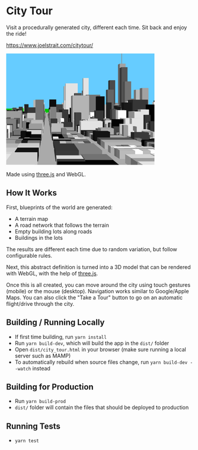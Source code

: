# City Tour

Visit a procedurally generated city, different each time. Sit back and enjoy the ride!

<https://www.joelstrait.com/citytour/>

<img src="city_tour.gif" width="400" />

Made using [three.js](http://threejs.org) and WebGL.


## How It Works

First, blueprints of the world are generated:

* A terrain map
* A road network that follows the terrain
* Empty building lots along roads
* Buildings in the lots

The results are different each time due to random variation, but follow configurable rules.

Next, this abstract definition is turned into a 3D model that can be rendered with WebGL, with the help of [three.js](http://threejs.org).

Once this is all created, you can move around the city using touch gestures (mobile) or the mouse (desktop). Navigation works similar to Google/Apple Maps. You can also click the "Take a Tour" button to go on an automatic flight/drive through the city.

## Building / Running Locally

* If first time building, run `yarn install`
* Run `yarn build-dev`, which will build the app in the `dist/` folder
* Open `dist/city_tour.html` in your browser (make sure running a local server such as MAMP)
* To automatically rebuild when source files change, run `yarn build-dev --watch` instead

## Building for Production

* Run `yarn build-prod`
* `dist/` folder will contain the files that should be deployed to production

## Running Tests

* `yarn test`

